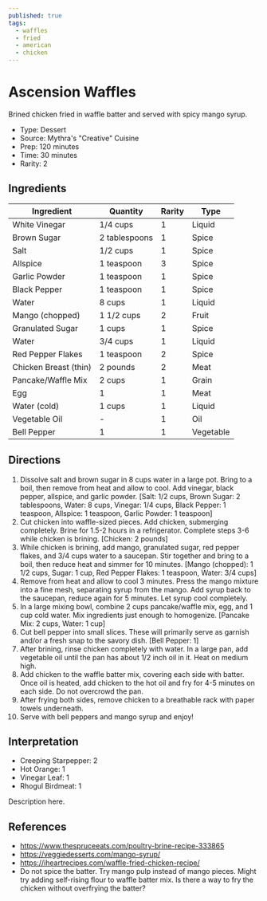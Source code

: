 ```yaml
---
published: true
tags:
  - waffles
  - fried
  - american
  - chicken
---
```


# Ascension Waffles

Brined chicken fried in waffle batter and served with spicy mango syrup.

* Type: Dessert
* Source: Mythra's "Creative" Cuisine
* Prep: 120 minutes
* Time: 30 minutes
* Rarity: 2

## Ingredients

| Ingredient           | Quantity       | Rarity | Type      |
| -------------------- | -------------- | ------ | --------- |
| White Vinegar        | 1/4 cups       | 1      | Liquid    |
| Brown Sugar          | 2 tablespoons  | 1      | Spice     |
| Salt                 | 1/2 cups       | 1      | Spice     |
| Allspice             | 1 teaspoon     | 3      | Spice     |
| Garlic Powder        | 1 teaspoon     | 1      | Spice     |
| Black Pepper         | 1 teaspoon     | 1      | Spice     |
| Water                | 8 cups         | 1      | Liquid    |
| Mango (chopped)      | 1 1/2 cups     | 2      | Fruit     |
| Granulated Sugar     | 1 cups         | 1      | Spice     |
| Water                | 3/4 cups       | 1      | Liquid    |
| Red Pepper Flakes    | 1 teaspoon     | 2      | Spice     |
| Chicken Breast (thin)| 2 pounds       | 2      | Meat      |
| Pancake/Waffle Mix   | 2 cups         | 1      | Grain     |
| Egg                  | 1              | 1      | Meat      |
| Water (cold)         | 1 cups         | 1      | Liquid    |
| Vegetable Oil        | -              | 1      | Oil       |
| Bell Pepper          | 1              | 1      | Vegetable |

## Directions

1. Dissolve salt and brown sugar in 8 cups water in a large pot. Bring to a boil, then remove from heat and allow to cool. Add vinegar, black pepper, allspice, and garlic powder. [Salt: 1/2 cups, Brown Sugar: 2 tablespoons, Water: 8 cups, Vinegar: 1/4 cups, Black Pepper: 1 teaspoon, Allspice: 1 teaspoon, Garlic Powder: 1 teaspoon]
2. Cut chicken into waffle-sized pieces. Add chicken, submerging completely. Brine for 1.5-2 hours in a refrigerator. Complete steps 3-6 while chicken is brining. [Chicken: 2 pounds]
3. While chicken is brining, add mango, granulated sugar, red pepper flakes, and 3/4 cups water to a saucepan. Stir together and bring to a boil, then reduce heat and simmer for 10 minutes. [Mango (chopped): 1 1/2 cups, Sugar: 1 cup, Red Pepper Flakes: 1 teaspoon, Water: 3/4 cups]
4. Remove from heat and allow to cool 3 minutes. Press the mango mixture into a fine mesh, separating syrup from the mango. Add syrup back to the saucepan, reduce again for 5 minutes. Let syrup cool completely.
5. In a large mixing bowl, combine 2 cups pancake/waffle mix, egg, and 1 cup cold water. Mix ingredients just enough to homogenize. [Pancake Mix: 2 cups, Water: 1 cup]
6. Cut bell pepper into small slices. These will primarily serve as garnish and/or a fresh snap to the savory dish. [Bell Pepper: 1]
7. After brining, rinse chicken completely with water. In a large pan, add vegetable oil until the pan has about 1/2 inch oil in it. Heat on medium high.
8. Add chicken to the waffle batter mix, covering each side with batter. Once oil is heated, add chicken to the hot oil and fry for 4-5 minutes on each side. Do not overcrowd the pan.
9. After frying both sides, remove chicken to a breathable rack with paper towels underneath.
10. Serve with bell peppers and mango syrup and enjoy!

## Interpretation

* Creeping Starpepper: 2
* Hot Orange: 1
* Vinegar Leaf: 1
* Rhogul Birdmeat: 1

Description here.

## References

* https://www.thespruceeats.com/poultry-brine-recipe-333865
* https://veggiedesserts.com/mango-syrup/
* https://iheartrecipes.com/waffle-fried-chicken-recipe/
* Do not spice the batter. Try mango pulp instead of mango pieces. Might try adding self-rising flour to waffle batter mix. Is there a way to fry the chicken without overfrying the batter?
